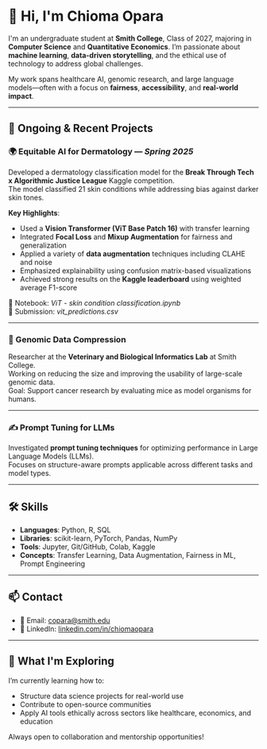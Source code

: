 # 👋 Hi, I'm Chioma Opara

I'm an undergraduate student at **Smith College**, Class of 2027, majoring in **Computer Science** and **Quantitative Economics**. I’m passionate about **machine learning**, **data-driven storytelling**, and the ethical use of technology to address global challenges.

My work spans healthcare AI, genomic research, and large language models—often with a focus on **fairness**, **accessibility**, and **real-world impact**.

---

## 🧠 Ongoing & Recent Projects

### 🌍 Equitable AI for Dermatology — *Spring 2025*
Developed a dermatology classification model for the **Break Through Tech x Algorithmic Justice League** Kaggle competition.  
The model classified 21 skin conditions while addressing bias against darker skin tones.

**Key Highlights**:
- Used a **Vision Transformer (ViT Base Patch 16)** with transfer learning
- Integrated **Focal Loss** and **Mixup Augmentation** for fairness and generalization
- Applied a variety of **data augmentation** techniques including CLAHE and noise
- Emphasized explainability using confusion matrix-based visualizations
- Achieved strong results on the **Kaggle leaderboard** using weighted average F1-score

🧾 Notebook: *ViT - skin condition classification.ipynb*  
📄 Submission: *vit_predictions.csv*

---

### 🧬 Genomic Data Compression
Researcher at the **Veterinary and Biological Informatics Lab** at Smith College.  
Working on reducing the size and improving the usability of large-scale genomic data.  
Goal: Support cancer research by evaluating mice as model organisms for humans.

---

### ✍️ Prompt Tuning for LLMs
Investigated **prompt tuning techniques** for optimizing performance in Large Language Models (LLMs).  
Focuses on structure-aware prompts applicable across different tasks and model types.

---

## 🛠️ Skills

- **Languages**: Python, R, SQL  
- **Libraries**: scikit-learn, PyTorch, Pandas, NumPy  
- **Tools**: Jupyter, Git/GitHub, Colab, Kaggle  
- **Concepts**: Transfer Learning, Data Augmentation, Fairness in ML, Prompt Engineering

---

## 📫 Contact

- 📧 Email: [copara@smith.edu](mailto:copara@smith.edu)  
- 🔗 LinkedIn: [linkedin.com/in/chiomaopara](https://www.linkedin.com/in/chiomaopara)  

---

## 🎯 What I'm Exploring

I’m currently learning how to:
- Structure data science projects for real-world use
- Contribute to open-source communities
- Apply AI tools ethically across sectors like healthcare, economics, and education

Always open to collaboration and mentorship opportunities!

<!---
Chioma-Opara/Chioma-Opara is a ✨ special ✨ repository because its `README.md` (this file) appears on your GitHub profile.
You can click the Preview link to take a look at your changes.
--->
